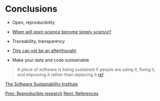 # Conclusions

- Open, reproducibility

- [When will *open science* become simply *science*?](http://genomebiology.biomedcentral.com/articles/10.1186/s13059-015-0669-2)

- Traceability, transparency

- [This can not be an afterthought](http://www.ncbi.nlm.nih.gov/pubmed/26191404).

- Make your data and code suistainable

> A piece of software is being sustained if people are using it,
> fixing it, and improving it rather than replacing
> it [ref](http://software-carpentry.org/blog/2014/08/sustainability.html).

[The Software Sustainability Institute](http://software.ac.uk/)

[Prev: Reproducible research](./03-rr.md)
[Next: References](./05-refs.md)
